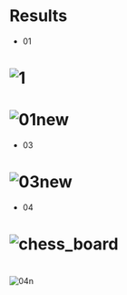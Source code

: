 # Results

- 01

# ![1](https://github.com/NahidEbrahimian/Image-Processing-using-OpenCV/blob/main/01-%20Pre%20processing%20Techniques%2001/Inputs/1.jpg)

# ![01new](https://github.com/NahidEbrahimian/Image-Processing-using-OpenCV/blob/main/01-%20Pre%20processing%20Techniques%2001/Results/01new.jpg)

- 03

# ![03new](https://github.com/NahidEbrahimian/Image-Processing-using-OpenCV/blob/main/01-%20Pre%20processing%20Techniques%2001/Results/03new.jpg)

- 04

# ![chess_board](https://github.com/NahidEbrahimian/Image-Processing-using-OpenCV/blob/main/01-%20Pre%20processing%20Techniques%2001/Inputs/chess_board.jpg)

#

![04n](https://user-images.githubusercontent.com/82975802/139953980-6a377974-5c01-4366-b7d9-52ad3c6328b1.jpg)
